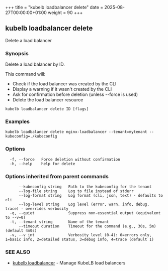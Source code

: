 +++
title = "kubelb loadbalancer delete"
date = 2025-08-27T00:00:00+01:00
weight = 90
+++

## kubelb loadbalancer delete

Delete a load balancer

### Synopsis

Delete a load balancer by ID.

This command will:
- Check if the load balancer was created by the CLI
- Display a warning if it wasn't created by the CLI
- Ask for confirmation before deletion (unless --force is used)
- Delete the load balancer resource


```
kubelb loadbalancer delete ID [flags]
```

### Examples

```
kubelb loadbalancer delete nginx-loadbalancer --tenant=mytenant --kubeconfig=./kubeconfig
```

### Options

```
  -f, --force   Force deletion without confirmation
  -h, --help    help for delete
```

### Options inherited from parent commands

```
      --kubeconfig string   Path to the kubeconfig for the tenant
      --log-file string     Log to file instead of stderr
      --log-format string   Log format (cli, json, text) - defaults to cli
      --log-level string    Log level (error, warn, info, debug, trace) - overrides verbosity
  -q, --quiet               Suppress non-essential output (equivalent to --v=0)
  -t, --tenant string       Name of the tenant
      --timeout duration    Timeout for the command (e.g., 30s, 5m) (default 4m0s)
  -v, --v int               Verbosity level (0-4): 0=errors only, 1=basic info, 2=detailed status, 3=debug info, 4=trace (default 1)
```

### SEE ALSO

* [kubelb loadbalancer](../kubelb_loadbalancer)	 - Manage KubeLB load balancers
